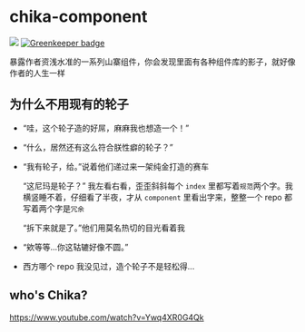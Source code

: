# chika-component

![](https://img.shields.io/circleci/project/github/zy410419243/chika-component.svg?style=flat)
[![Greenkeeper badge](https://badges.greenkeeper.io/zy410419243/chika-component.svg)](https://greenkeeper.io/)

暴露作者资浅水准的一系列山寨组件，你会发现里面有各种组件库的影子，就好像作者的人生一样

## 为什么不用现有的轮子

- “哇，这个轮子造的好屌，麻麻我也想造一个！”

- “什么，居然还有这么符合朕性癖的轮子？”

- “我有轮子，给。”说着他们递过来一架纯金打造的赛车

  “这尼玛是轮子？” 我左看右看，歪歪斜斜每个 `index` 里都写着`规范`两个字。我横竖睡不着，仔细看了半夜，才从 `component` 里看出字来，整整一个 repo 都写着两个字是`冗余`

  “拆下来就是了。”他们用莫名热切的目光看着我

- “欸等等...你这轱辘好像不圆。”

- 西方哪个 repo 我没见过，造个轮子不是轻松得...

## who's Chika?

https://www.youtube.com/watch?v=Ywq4XR0G4Qk
